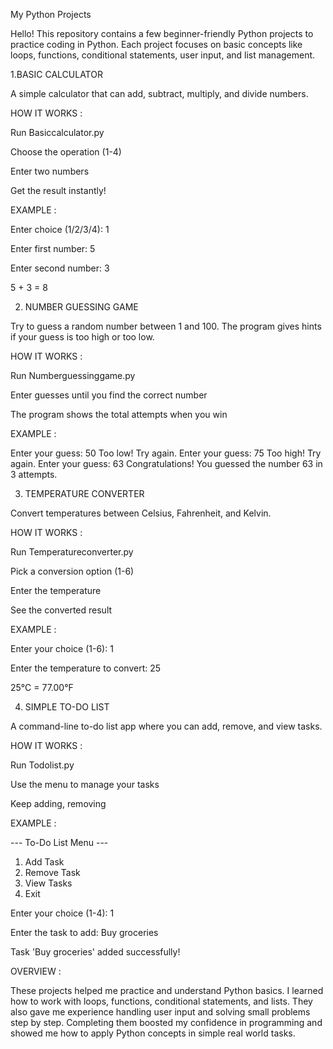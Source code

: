 My Python Projects

Hello!
This repository contains a few beginner-friendly Python projects to practice coding in Python. Each project focuses on basic concepts like loops, functions, conditional statements, user input, and list management.


1.BASIC CALCULATOR 

A simple calculator that can add, subtract, multiply, and divide numbers.

HOW IT WORKS :

Run Basiccalculator.py

Choose the operation (1-4)

Enter two numbers

Get the result instantly!


EXAMPLE :

Enter choice (1/2/3/4): 1

Enter first number: 5

Enter second number: 3

5 + 3 = 8


2. NUMBER GUESSING GAME

Try to guess a random number between 1 and 100. The program gives hints if your guess is too high or too low.

HOW IT WORKS :

Run Numberguessinggame.py

Enter guesses until you find the correct number

The program shows the total attempts when you win


EXAMPLE :

Enter your guess: 50
Too low! Try again.
Enter your guess: 75
Too high! Try again.
Enter your guess: 63
Congratulations! You guessed the number 63 in 3 attempts.


3. TEMPERATURE CONVERTER

Convert temperatures between Celsius, Fahrenheit, and Kelvin.

HOW IT WORKS :

Run Temperatureconverter.py

Pick a conversion option (1-6)

Enter the temperature

See the converted result


EXAMPLE :

Enter your choice (1-6): 1

Enter the temperature to convert: 25

25°C = 77.00°F


4. SIMPLE TO-DO LIST 

A command-line to-do list app where you can add, remove, and view tasks.

HOW IT WORKS :

Run Todolist.py

Use the menu to manage your tasks

Keep adding, removing

EXAMPLE :

--- To-Do List Menu ---
1. Add Task
2. Remove Task
3. View Tasks
4. Exit

Enter your choice (1-4): 1 

Enter the task to add: Buy groceries 

Task 'Buy groceries' added successfully!



OVERVIEW :

These projects helped me practice and understand Python basics. I learned how to work with loops, functions, conditional statements, and lists. They also gave me experience handling user input and solving small problems step by step. Completing them boosted my confidence in programming and showed me how to apply Python concepts in simple real world tasks. 